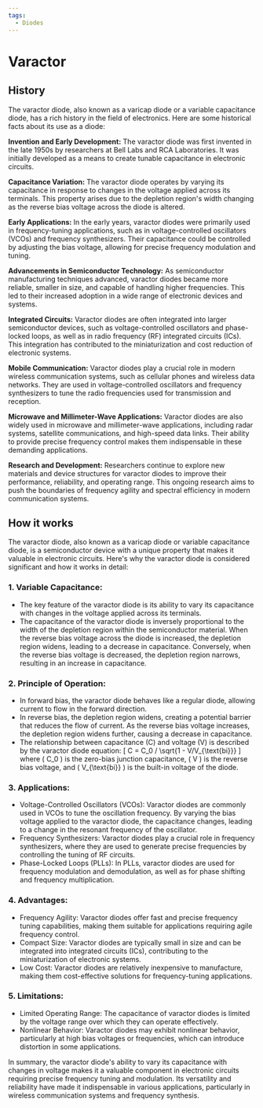 ```yaml
---
tags:
  - Diodes
---
```


<head>
    <meta name="google-adsense-account" content="ca-pub-9364684337389377">
    <meta charset="UTF-8">
    <meta name="viewport" content="width=device-width, initial-scale=1.0">
    <meta name="description" content="Welcome to ac-electricity! Here you will learn more about electricity, the different components used to make an electrical circuit as well as their features and use cases.">
    <meta name="keywords" content="alexis carbillet, carbillet, electricity, capacitors, conductors, diodes, electronic, energy source, hardware, home appliances, inductors, insulators, resistors, semi-conductors">
    <meta name="author" content="Alexis Carbillet ">
</head>

# Varactor

## History

The varactor diode, also known as a varicap diode or a variable capacitance diode, has a rich history in the field of electronics. Here are some historical facts about its use as a diode:

**Invention and Early Development:** The varactor diode was first invented in the late 1950s by researchers at Bell Labs and RCA Laboratories. It was initially developed as a means to create tunable capacitance in electronic circuits.

**Capacitance Variation:** The varactor diode operates by varying its capacitance in response to changes in the voltage applied across its terminals. This property arises due to the depletion region's width changing as the reverse bias voltage across the diode is altered.

**Early Applications:** In the early years, varactor diodes were primarily used in frequency-tuning applications, such as in voltage-controlled oscillators (VCOs) and frequency synthesizers. Their capacitance could be controlled by adjusting the bias voltage, allowing for precise frequency modulation and tuning.

**Advancements in Semiconductor Technology:** As semiconductor manufacturing techniques advanced, varactor diodes became more reliable, smaller in size, and capable of handling higher frequencies. This led to their increased adoption in a wide range of electronic devices and systems.

**Integrated Circuits:** Varactor diodes are often integrated into larger semiconductor devices, such as voltage-controlled oscillators and phase-locked loops, as well as in radio frequency (RF) integrated circuits (ICs). This integration has contributed to the miniaturization and cost reduction of electronic systems.

**Mobile Communication:** Varactor diodes play a crucial role in modern wireless communication systems, such as cellular phones and wireless data networks. They are used in voltage-controlled oscillators and frequency synthesizers to tune the radio frequencies used for transmission and reception.

**Microwave and Millimeter-Wave Applications:** Varactor diodes are also widely used in microwave and millimeter-wave applications, including radar systems, satellite communications, and high-speed data links. Their ability to provide precise frequency control makes them indispensable in these demanding applications.

**Research and Development:** Researchers continue to explore new materials and device structures for varactor diodes to improve their performance, reliability, and operating range. This ongoing research aims to push the boundaries of frequency agility and spectral efficiency in modern communication systems.

## How it works

The varactor diode, also known as a varicap diode or variable capacitance diode, is a semiconductor device with a unique property that makes it valuable in electronic circuits. Here's why the varactor diode is considered significant and how it works in detail:

### 1. Variable Capacitance:
   - The key feature of the varactor diode is its ability to vary its capacitance with changes in the voltage applied across its terminals.
   - The capacitance of the varactor diode is inversely proportional to the width of the depletion region within the semiconductor material. When the reverse bias voltage across the diode is increased, the depletion region widens, leading to a decrease in capacitance. Conversely, when the reverse bias voltage is decreased, the depletion region narrows, resulting in an increase in capacitance.

### 2. Principle of Operation:
   - In forward bias, the varactor diode behaves like a regular diode, allowing current to flow in the forward direction.
   - In reverse bias, the depletion region widens, creating a potential barrier that reduces the flow of current. As the reverse bias voltage increases, the depletion region widens further, causing a decrease in capacitance.
   - The relationship between capacitance (C) and voltage (V) is described by the varactor diode equation:
     \[ C = C_0 / \sqrt{1 - V/V_{\text{bi}}} \]
     where \( C_0 \) is the zero-bias junction capacitance, \( V \) is the reverse bias voltage, and \( V_{\text{bi}} \) is the built-in voltage of the diode.

### 3. Applications:
   - Voltage-Controlled Oscillators (VCOs): Varactor diodes are commonly used in VCOs to tune the oscillation frequency. By varying the bias voltage applied to the varactor diode, the capacitance changes, leading to a change in the resonant frequency of the oscillator.
   - Frequency Synthesizers: Varactor diodes play a crucial role in frequency synthesizers, where they are used to generate precise frequencies by controlling the tuning of RF circuits.
   - Phase-Locked Loops (PLLs): In PLLs, varactor diodes are used for frequency modulation and demodulation, as well as for phase shifting and frequency multiplication.

### 4. Advantages:
   - Frequency Agility: Varactor diodes offer fast and precise frequency tuning capabilities, making them suitable for applications requiring agile frequency control.
   - Compact Size: Varactor diodes are typically small in size and can be integrated into integrated circuits (ICs), contributing to the miniaturization of electronic systems.
   - Low Cost: Varactor diodes are relatively inexpensive to manufacture, making them cost-effective solutions for frequency-tuning applications.

### 5. Limitations:
   - Limited Operating Range: The capacitance of varactor diodes is limited by the voltage range over which they can operate effectively.
   - Nonlinear Behavior: Varactor diodes may exhibit nonlinear behavior, particularly at high bias voltages or frequencies, which can introduce distortion in some applications.

In summary, the varactor diode's ability to vary its capacitance with changes in voltage makes it a valuable component in electronic circuits requiring precise frequency tuning and modulation. Its versatility and reliability have made it indispensable in various applications, particularly in wireless communication systems and frequency synthesis.